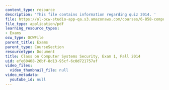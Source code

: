 ```yaml
---
content_type: resource
description: 'This file contains information regarding quiz 2014. '
file: https://ol-ocw-studio-app-qa.s3.amazonaws.com/courses/6-858-computer-systems-security-fall-2014/efe6040826bf8d1395cf6c0d721757af_MIT6_858F14_q14_1.pdf
file_type: application/pdf
learning_resource_types:
- Exams
ocw_type: OCWFile
parent_title: Exams
parent_type: CourseSection
resourcetype: Document
title: Class on Computer Systems Security, Exam 1, Fall 2014
uid: efe60408-26bf-8d13-95cf-6c0d721757af
video_files:
  video_thumbnail_file: null
video_metadata:
  youtube_id: null
---
```

